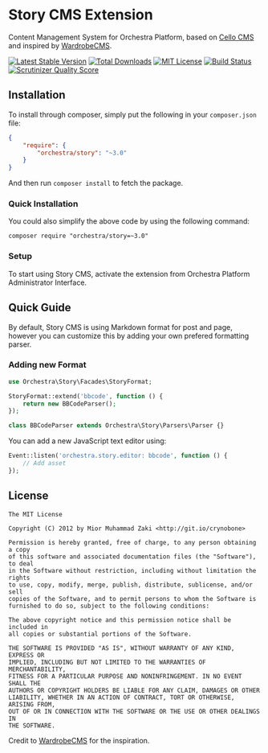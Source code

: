 Story CMS Extension
==============

Content Management System for Orchestra Platform, based on [Cello CMS](https://github.com/orchestral/cello) and inspired by [WardrobeCMS](http://wardrobecms.com).

[![Latest Stable Version](https://img.shields.io/github/release/orchestral/story.svg?style=flat-square)](https://packagist.org/packages/orchestra/story)
[![Total Downloads](https://img.shields.io/packagist/dt/orchestra/story.svg?style=flat-square)](https://packagist.org/packages/orchestra/story)
[![MIT License](https://img.shields.io/packagist/l/orchestra/story.svg?style=flat-square)](https://packagist.org/packages/orchestra/story)
[![Build Status](https://img.shields.io/travis/orchestral/story/master.svg?style=flat-square)](https://travis-ci.org/orchestral/story)
[![Scrutinizer Quality Score](https://img.shields.io/scrutinizer/g/orchestral/story/master.svg?style=flat-square)](https://scrutinizer-ci.com/g/orchestral/story/)

## Installation

To install through composer, simply put the following in your `composer.json` file:

```json
{
	"require": {
		"orchestra/story": "~3.0"
	}
}
```

And then run `composer install` to fetch the package.

### Quick Installation

You could also simplify the above code by using the following command:

	composer require "orchestra/story=~3.0"

### Setup

To start using Story CMS, activate the extension from Orchestra Platform Administrator Interface.

## Quick Guide

By default, Story CMS is using Markdown format for post and page, however you can customize this by adding your own prefered formatting parser.

### Adding new Format

```php
use Orchestra\Story\Facades\StoryFormat;

StoryFormat::extend('bbcode', function () {
    return new BBCodeParser();
});

class BBCodeParser extends Orchestra\Story\Parsers\Parser {}
```

You can add a new JavaScript text editor using:

```php
Event::listen('orchestra.story.editor: bbcode', function () {
    // Add asset
});
```

## License

	The MIT License

	Copyright (C) 2012 by Mior Muhammad Zaki <http://git.io/crynobone>

	Permission is hereby granted, free of charge, to any person obtaining a copy
	of this software and associated documentation files (the "Software"), to deal
	in the Software without restriction, including without limitation the rights
	to use, copy, modify, merge, publish, distribute, sublicense, and/or sell
	copies of the Software, and to permit persons to whom the Software is
	furnished to do so, subject to the following conditions:

	The above copyright notice and this permission notice shall be included in
	all copies or substantial portions of the Software.

	THE SOFTWARE IS PROVIDED "AS IS", WITHOUT WARRANTY OF ANY KIND, EXPRESS OR
	IMPLIED, INCLUDING BUT NOT LIMITED TO THE WARRANTIES OF MERCHANTABILITY,
	FITNESS FOR A PARTICULAR PURPOSE AND NONINFRINGEMENT. IN NO EVENT SHALL THE
	AUTHORS OR COPYRIGHT HOLDERS BE LIABLE FOR ANY CLAIM, DAMAGES OR OTHER
	LIABILITY, WHETHER IN AN ACTION OF CONTRACT, TORT OR OTHERWISE, ARISING FROM,
	OUT OF OR IN CONNECTION WITH THE SOFTWARE OR THE USE OR OTHER DEALINGS IN
	THE SOFTWARE.

Credit to [WardrobeCMS](http://wardrobecms.com) for the inspiration.
